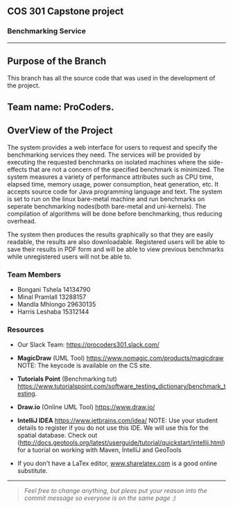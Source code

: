 ## COS 301 Capstone project
### Benchmarking Service
---
## Purpose of the Branch
This branch has all the source code that was used in the development of the project.
## Team name:  ProCoders.
## OverView of the Project

The system provides a web interface for users to request and specify the benchmarking services they need. The services will be provided by executing the requested benchmarks on isolated machines where the side-effects that are not a concern of the specified benchmark is minimized. The system measures a variety of performance attributes such as CPU time, elapsed time, memory usage, power consumption, heat generation, etc. It accepts source code for Java programming language and text. The system is set to run on the linux bare-metal machine and run benchmarks on seperate benchmarking nodes(both bare-metal and uni-kernels). The compilation of algorithms will be done before benchmarking, thus reducing overhead.

The system then produces the results graphically so that they are easily readable, the results are also downloadable. Registered users will be able to save their results in PDF form and will be able to view previous benchmarks while unregistered users will not be able to.

### Team Members
- Bongani Tshela 14134790
- Minal Pramlall 13288157 
- Mandla Mhlongo 29630135
- Harris Leshaba 15312144 

### Resources
* Our Slack Team: https://procoders301.slack.com/

* <b>MagicDraw</b> (UML Tool) https://www.nomagic.com/products/magicdraw NOTE: The keycode is available on the CS site.
* <b>Tutorials Point</b> (Benchmarking tut) https://www.tutorialspoint.com/software_testing_dictionary/benchmark_testing.
* <b>Draw.io</b> (Online UML Tool) https://www.draw.io/ 
* <b>IntelliJ IDEA</b> https://www.jetbrains.com/idea/ NOTE: Use your student details to register if you do not use this IDE. We will use this for the spatial database. Check out (http://docs.geotools.org/latest/userguide/tutorial/quickstart/intellij.html) for a tuorial on working with Maven, IntelliJ and GeoTools

* If you don't have a LaTex editor, www.sharelatex.com is a good online substitute.

---
><i>Feel free to change anything, but pleas put your reason into the commit message so everyone is on the same page :)</i>


